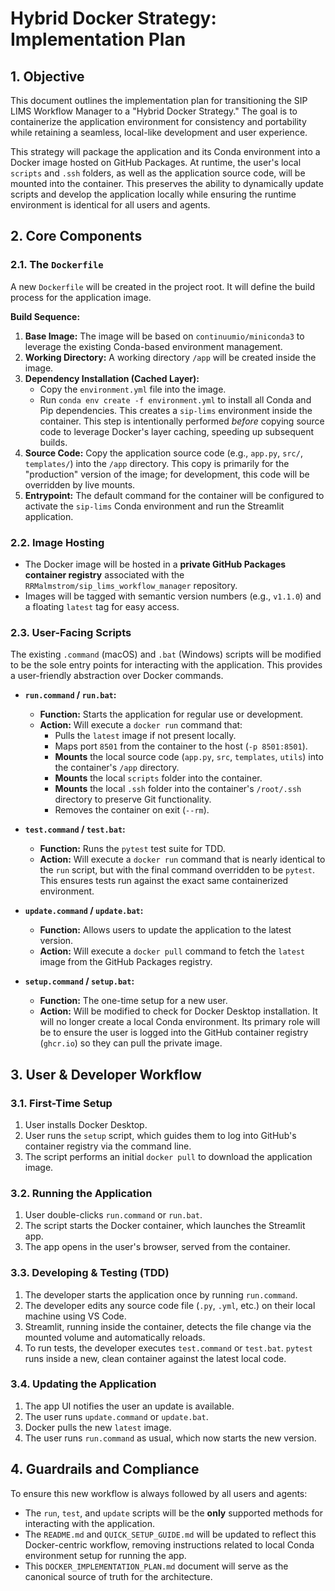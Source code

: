 # Hybrid Docker Strategy: Implementation Plan

## 1. Objective

This document outlines the implementation plan for transitioning the SIP LIMS Workflow Manager to a "Hybrid Docker Strategy." The goal is to containerize the application environment for consistency and portability while retaining a seamless, local-like development and user experience.

This strategy will package the application and its Conda environment into a Docker image hosted on GitHub Packages. At runtime, the user's local `scripts` and `.ssh` folders, as well as the application source code, will be mounted into the container. This preserves the ability to dynamically update scripts and develop the application locally while ensuring the runtime environment is identical for all users and agents.

## 2. Core Components

### 2.1. The `Dockerfile`

A new `Dockerfile` will be created in the project root. It will define the build process for the application image.

**Build Sequence:**
1.  **Base Image:** The image will be based on `continuumio/miniconda3` to leverage the existing Conda-based environment management.
2.  **Working Directory:** A working directory `/app` will be created inside the image.
3.  **Dependency Installation (Cached Layer):**
    *   Copy the `environment.yml` file into the image.
    *   Run `conda env create -f environment.yml` to install all Conda and Pip dependencies. This creates a `sip-lims` environment inside the container. This step is intentionally performed *before* copying source code to leverage Docker's layer caching, speeding up subsequent builds.
4.  **Source Code:** Copy the application source code (e.g., `app.py`, `src/`, `templates/`) into the `/app` directory. This copy is primarily for the "production" version of the image; for development, this code will be overridden by live mounts.
5.  **Entrypoint:** The default command for the container will be configured to activate the `sip-lims` Conda environment and run the Streamlit application.

### 2.2. Image Hosting

-   The Docker image will be hosted in a **private GitHub Packages container registry** associated with the `RRMalmstrom/sip_lims_workflow_manager` repository.
-   Images will be tagged with semantic version numbers (e.g., `v1.1.0`) and a floating `latest` tag for easy access.

### 2.3. User-Facing Scripts

The existing `.command` (macOS) and `.bat` (Windows) scripts will be modified to be the sole entry points for interacting with the application. This provides a user-friendly abstraction over Docker commands.

-   **`run.command` / `run.bat`:**
    *   **Function:** Starts the application for regular use or development.
    *   **Action:** Will execute a `docker run` command that:
        *   Pulls the `latest` image if not present locally.
        *   Maps port `8501` from the container to the host (`-p 8501:8501`).
        *   **Mounts** the local source code (`app.py`, `src`, `templates`, `utils`) into the container's `/app` directory.
        *   **Mounts** the local `scripts` folder into the container.
        *   **Mounts** the local `.ssh` folder into the container's `/root/.ssh` directory to preserve Git functionality.
        *   Removes the container on exit (`--rm`).

-   **`test.command` / `test.bat`:**
    *   **Function:** Runs the `pytest` test suite for TDD.
    *   **Action:** Will execute a `docker run` command that is nearly identical to the `run` script, but with the final command overridden to be `pytest`. This ensures tests run against the exact same containerized environment.

-   **`update.command` / `update.bat`:**
    *   **Function:** Allows users to update the application to the latest version.
    *   **Action:** Will execute a `docker pull` command to fetch the `latest` image from the GitHub Packages registry.

-   **`setup.command` / `setup.bat`:**
    *   **Function:** The one-time setup for a new user.
    *   **Action:** Will be modified to check for Docker Desktop installation. It will no longer create a local Conda environment. Its primary role will be to ensure the user is logged into the GitHub container registry (`ghcr.io`) so they can pull the private image.

## 3. User & Developer Workflow

### 3.1. First-Time Setup
1.  User installs Docker Desktop.
2.  User runs the `setup` script, which guides them to log into GitHub's container registry via the command line.
3.  The script performs an initial `docker pull` to download the application image.

### 3.2. Running the Application
1.  User double-clicks `run.command` or `run.bat`.
2.  The script starts the Docker container, which launches the Streamlit app.
3.  The app opens in the user's browser, served from the container.

### 3.3. Developing & Testing (TDD)
1.  The developer starts the application once by running `run.command`.
2.  The developer edits any source code file (`.py`, `.yml`, etc.) on their local machine using VS Code.
3.  Streamlit, running inside the container, detects the file change via the mounted volume and automatically reloads.
4.  To run tests, the developer executes `test.command` or `test.bat`. `pytest` runs inside a new, clean container against the latest local code.

### 3.4. Updating the Application
1.  The app UI notifies the user an update is available.
2.  The user runs `update.command` or `update.bat`.
3.  Docker pulls the new `latest` image.
4.  The user runs `run.command` as usual, which now starts the new version.

## 4. Guardrails and Compliance

To ensure this new workflow is always followed by all users and agents:
-   The `run`, `test`, and `update` scripts will be the **only** supported methods for interacting with the application.
-   The `README.md` and `QUICK_SETUP_GUIDE.md` will be updated to reflect this Docker-centric workflow, removing instructions related to local Conda environment setup for running the app.
-   This `DOCKER_IMPLEMENTATION_PLAN.md` document will serve as the canonical source of truth for the architecture.